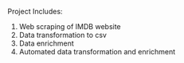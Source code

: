 Project Includes:
1. Web scraping of IMDB website
2. Data transformation to csv
3. Data enrichment
4. Automated data transformation and enrichment

